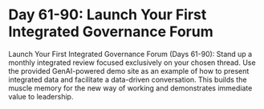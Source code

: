 # Day 61-90: Launch Your First Integrated Governance Forum

Launch Your First Integrated Governance Forum (Days 61-90): Stand up a monthly integrated review focused exclusively on your chosen thread. Use the provided GenAI-powered demo site as an example of how to present integrated data and facilitate a data-driven conversation. This builds the muscle memory for the new way of working and demonstrates immediate value to leadership.  
